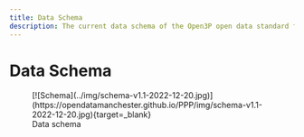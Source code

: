 ```yaml
---
title: Data Schema
description: The current data schema of the Open3P open data standard for the plastic value chain.
---
```


# Data Schema

<!-- ``` mermaid
erDiagram
  MATERIALS_CATALOGUE }o--o{ MATERIAL : within
  MATERIAL }o--o{ COMPONENT_CATALOGUE : within
  COMPONENT_CATALOGUE }o--o{ COMPLETE_PACKAGING : within
  COMPLETE_PACKAGING }o..o{ MULTIPACK : within
  COMPONENT_CATALOGUE }o..o{ MULTIPACK : within
  MULTIPACK }o..o{ LOAD_CATALOGUE : within
  COMPLETE_PACKAGING }o--o{ LOAD_CATALOGUE : within
  COMPONENT_CATALOGUE }o--o{ LOAD_CATALOGUE : within
  LOAD_CATALOGUE }o--o{ LOAD : within
``` -->

<figure markdown>
[![Schema](../img/schema-v1.1-2022-12-20.jpg)](https://opendatamanchester.github.io/PPP/img/schema-v1.1-2022-12-20.jpg){target=_blank}
  <figcaption>Data schema</figcaption>
</figure>